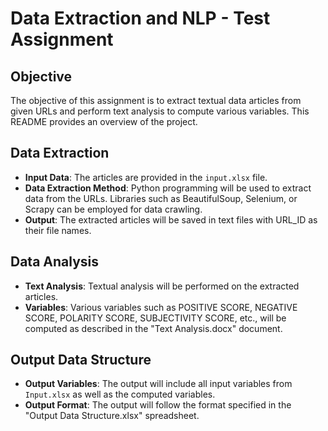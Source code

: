 # Data Extraction and NLP - Test Assignment
## Objective

The objective of this assignment is to extract textual data articles from given URLs and perform text analysis to compute various variables. This README provides an overview of the project.

## Data Extraction

- **Input Data**: The articles are provided in the `input.xlsx` file.
- **Data Extraction Method**: Python programming will be used to extract data from the URLs. Libraries such as BeautifulSoup, Selenium, or Scrapy can be employed for data crawling.
- **Output**: The extracted articles will be saved in text files with URL_ID as their file names.

## Data Analysis

- **Text Analysis**: Textual analysis will be performed on the extracted articles.
- **Variables**: Various variables such as POSITIVE SCORE, NEGATIVE SCORE, POLARITY SCORE, SUBJECTIVITY SCORE, etc., will be computed as described in the "Text Analysis.docx" document.

## Output Data Structure

- **Output Variables**: The output will include all input variables from `Input.xlsx` as well as the computed variables.
- **Output Format**: The output will follow the format specified in the "Output Data Structure.xlsx" spreadsheet.
